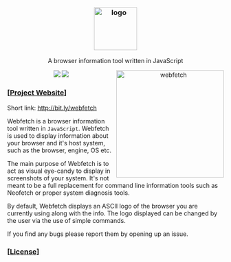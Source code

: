 <h3 align="center"><img src="https://files.catbox.moe/ql4agn.png" alt="logo" height="100px"></h3>
<p align="center">A browser information tool written in JavaScript</p>

<p align="center">
<a href="./LICENSE.md"><img src="https://img.shields.io/badge/license-GNU-yellow.svg"></a>
<a href="https://github.com/c1tizen/webfetch/releases"><img src="https://img.shields.io/github/release/c1tizen/webfetch.svg"></a>

<img src="https://files.catbox.moe/rhykj6.png" alt="webfetch" align="right" height="250px">

### \[[Project Website](https://webfetch.js.org/)\]
Short link: http://bit.ly/webfetch

Webfetch is a browser information tool written in `JavaScript`. Webfetch is used to display information about your browser and it's host system, such as the browser, engine, OS etc.

The main purpose of Webfetch is to act as visual eye-candy to display in screenshots of your system. It's not meant to be a full replacement for command line information tools such as Neofetch or proper system diagnosis tools.

By default, Webfetch displays an ASCII logo of the browser you are currently using along with the info. The logo displayed can be changed by the user via the use of simple commands.

If you find any bugs please report them by opening up an issue.


### \[[License](https://github.com/c1tizen/webfetch/blob/main/LICENSE)\]

